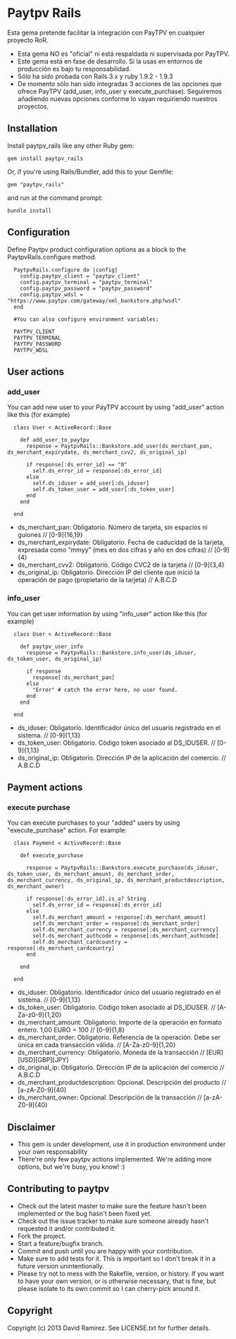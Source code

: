 Paytpv Rails
============

Esta gema pretende facilitar la integración con PayTPV en cualquier proyecto RoR.

* Esta gema NO es "oficial" ni está respaldada ni supervisada por PayTPV. 
* Este gema está en fase de desarrollo. Si la usas en entornos de producción es bajo tu responsabilidad.
* Sólo ha sido probada con Rails 3.x y ruby 1.9.2 - 1.9.3
* De momento sólo han sido integradas 3 acciones de las opciones que ofrece PayTPV (add_user, info_user y execute_purchase). Seguiremos añadiendo nuevas opciones conforme lo vayan requiriendo nuestros proyectos.

Installation
-------------

Install paytpv_rails like any other Ruby gem:

    gem install paytpv_rails

Or, if you're using Rails/Bundler, add this to your Gemfile:

    gem "paytpv_rails"

and run at the command prompt:

    bundle install
    
Configuration
--------------

Define Paytpv product configuration options as a block to the PaytpvRails.configure method.

      PaytpvRails.configure do |config|
        config.paytpv_client = "paytpv_client"
        config.paytpv_terminal = "paytpv_terminal"
        config.paytpv_password = "paytpv_password"
        config.paytpv_wdsl = "https://www.paytpv.com/gateway/xml_bankstore.php?wsdl"
      end

      #You can also configure environment variables:
      
      PAYTPV_CLIENT
      PAYTPV_TERMINAL
      PAYTPV_PASSWORD
      PAYTPV_WDSL
      
User actions
-------------
### add_user

You can add new user to your PayTPV account by using "add_user" action like this (for example)

      class User < ActiveRecord::Base
      
        def add_user_to_paytpv
          response = PaytpvRails::Bankstore.add_user(ds_merchant_pan, ds_merchant_expirydate, ds_merchant_cvv2, ds_original_ip)      

          if response[:ds_error_id] == "0"
            self.ds_error_id = response[:ds_error_id]
          else
            self.ds_iduser = add_user[:ds_iduser]
            self.ds_token_user = add_user[:ds_token_user]
          end
        end
      
      end            

* ds_merchant_pan: Obligatorio. Número de tarjeta, sin espacios ni guiones // [0-9]{16,19}
* ds_merchant_expirydate: Obligatorio. Fecha de caducidad de la tarjeta, expresada como “mmyy” (mes en dos cifras y año en dos cifras) // [0-9]{4}
* ds_merchant_cvv2: Obligatorio. Código CVC2 de la tarjeta // [0-9]{3,4}
* ds_original_ip: Obligatorio. Dirección IP del cliente que inició la operación de pago (propietario de la tarjeta) // A.B.C.D

### info_user

You can get user information by using "info_user" action like this (for example)

      class User < ActiveRecord::Base
      
        def paytpv_user_info
          response = PaytpvRails::Bankstore.info_user(ds_iduser, ds_token_user, ds_original_ip)

          if response
            response[:ds_merchant_pan]
          else
            "Error" # catch the error here, no user found.
          end
        end
      
      end
      
* ds_iduser: Obligatorio. Identificador único del usuario registrado en el sistema. // [0-9]{1,13}
* ds_token_user: Obligatorio. Código token asociado al DS_IDUSER. // [0-9]{1,13}
* ds_original_ip: Obligatorio. Dirección IP de la aplicación del comercio. // A.B.C.D

Payment actions
----------------
### execute purchase

You can execute purchases to your "added" users by using "execute_purchase" action. For example:

      class Payment < ActiveRecord::Base
      
        def execute_purchase

          response = PaytpvRails::Bankstore.execute_purchase(ds_iduser, ds_token_user, ds_merchant_amount, ds_merchant_order, ds_merchant_currency, ds_original_ip, ds_merchant_productdescription, ds_merchant_owner)

          if response[:ds_error_id].is_a? String  
            self.ds_error_id = response[:ds_error_id]    
          else
            self.ds_merchant_amount = response[:ds_merchant_amount]
            self.ds_merchant_order = response[:ds_merchant_order]
            self.ds_merchant_currency = response[:ds_merchant_currency]
            self.ds_merchant_authcode = response[:ds_merchant_authcode]
            self.ds_merchant_cardcountry = response[:ds_merchant_cardcountry]      
          end

        end
      
      end
      
* ds_iduser: Obligatorio. Identificador único del usuario registrado en el sistema. // [0-9]{1,13}
* ds_token_user: Obligatorio. Código token asociado al DS_IDUSER. // [A-Za-z0-9]{1,20}
* ds_merchant_amount: Obligatorio. Importe de la operación en formato entero. 1,00 EURO = 100 // [0-9]{1,8}
* ds_merchant_order: Obligatorio. Referencia de la operación. Debe ser única en cada transacción válida. // [A-Za-z0-9]{1,20}
* ds_merchant_currency: Obligatorio. Moneda de la transacción // [EUR][USD][GBP][JPY]
* ds_original_ip: Obligatorio. Dirección IP de la aplicación del comercio // A.B.C.D
* ds_merchant_productdescription: Opcional. Descripción del producto // [a-zA-Z0-9]{40}
* ds_merchant_owner: Opcional. Descripción de la transacción // [a-zA-Z0-9]{40}
      
      
Disclaimer
-----------
* This gem is under development, use it in production environment under your own responsability
* There're only few paytpv actions implemented. We're adding more options, but we're busy, you know! :) 

Contributing to paytpv
--------------------------
 
* Check out the latest master to make sure the feature hasn't been implemented or the bug hasn't been fixed yet.
* Check out the issue tracker to make sure someone already hasn't requested it and/or contributed it.
* Fork the project.
* Start a feature/bugfix branch.
* Commit and push until you are happy with your contribution.
* Make sure to add tests for it. This is important so I don't break it in a future version unintentionally.
* Please try not to mess with the Rakefile, version, or history. If you want to have your own version, or is otherwise necessary, that is fine, but please isolate to its own commit so I can cherry-pick around it.

Copyright
----------

Copyright (c) 2013 David Ramirez. See LICENSE.txt for
further details.